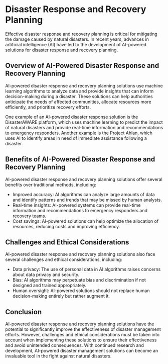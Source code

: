 Disaster Response and Recovery Planning
============================================================================================

Effective disaster response and recovery planning is critical for mitigating the damage caused by natural disasters. In recent years, advances in artificial intelligence (AI) have led to the development of AI-powered solutions for disaster response and recovery planning.

Overview of AI-Powered Disaster Response and Recovery Planning
--------------------------------------------------------------

AI-powered disaster response and recovery planning solutions use machine learning algorithms to analyze data and provide insights that can inform decision-making during a disaster. These solutions can help authorities anticipate the needs of affected communities, allocate resources more efficiently, and prioritize recovery efforts.

One example of an AI-powered disaster response solution is the DisasterAWARE platform, which uses machine learning to predict the impact of natural disasters and provide real-time information and recommendations to emergency responders. Another example is the Project Ahlan, which uses AI to identify areas in need of immediate assistance following a disaster.

Benefits of AI-Powered Disaster Response and Recovery Planning
--------------------------------------------------------------

AI-powered disaster response and recovery planning solutions offer several benefits over traditional methods, including:

* Improved accuracy: AI algorithms can analyze large amounts of data and identify patterns and trends that may be missed by human analysts.
* Real-time insights: AI-powered systems can provide real-time information and recommendations to emergency responders and recovery teams.
* Cost savings: AI-powered solutions can help optimize the allocation of resources, reducing costs and improving efficiency.

Challenges and Ethical Considerations
-------------------------------------

AI-powered disaster response and recovery planning solutions also face several challenges and ethical considerations, including:

* Data privacy: The use of personal data in AI algorithms raises concerns about data privacy and security.
* Bias: AI algorithms may perpetuate bias and discrimination if not designed and trained appropriately.
* Human oversight: AI-powered solutions should not replace human decision-making entirely but rather augment it.

Conclusion
----------

AI-powered disaster response and recovery planning solutions have the potential to significantly improve the effectiveness of disaster management efforts. However, challenges and ethical considerations must be taken into account when implementing these solutions to ensure their effectiveness and avoid unintended consequences. With continued research and development, AI-powered disaster management solutions can become an invaluable tool in the fight against natural disasters.
